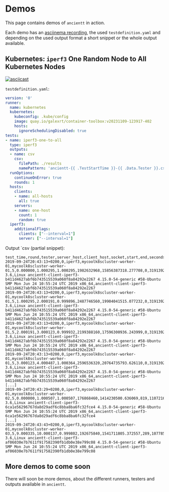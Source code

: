 # Demos

This page contains demos of `ancientt` in action.

Each demo has an [asciinema recording](https://asciinema.org/), the used `testdefinition.yaml` and depending on the used output format a short snippet or the whole output available.

## Kubernetes: `iperf3` One Random Node to All Kubernetes Nodes

[![asciicast](https://asciinema.org/a/kCpLvkjVRAMcyYraBz2ZIp5h6.svg)](https://asciinema.org/a/kCpLvkjVRAMcyYraBz2ZIp5h6)

`testdefinition.yaml`:
```yaml
version: '0'
runner:
  name: kubernetes
  kubernetes:
    kubeconfig: .kube/config
    image: quay.io/galexrt/container-toolbox:v20231109-123917-402
    hosts:
      ignoreSchedulingDisabled: true
tests:
- name: iperf3-one-to-all
  type: iperf3
  outputs:
  - name: csv
    csv:
      filePath: ./results
      namePattern: 'ancientt-{{ .TestStartTime }}-{{ .Data.Tester }}.csv'
  runOptions:
    continueOnError: true
    rounds: 1
  hosts:
    clients:
    - name: all-hosts
      all: true
    servers:
    - name: one-host
      count: 1
      random: true
  iperf3:
    additionalFlags:
      clients: ["--interval=1"]
      server: ["--interval=1"]
```

Output `csv (partial snippet):
```csv
test_time,round,tester,server_host,client_host,socket,start,end,seconds,bytes,bits_per_second,retransmits,snd_cwnd,rtt,rttvar,pmtu,omitted,iperf3_version,system_info,additional_info
2019-09-24T20:43:13+0200,0,iperf3,mycoolk8scluster-worker-01,mycoolk8scluster-worker-01,5,0.000000,1.000295,1.000295,1982632968,15856387318.277708,0,3191392,308,384,1500,false,iperf 3.6,Linux ancientt-client-iperf3-b411d4627abf6b743515539a060f8a84292e2267 4.15.0-54-generic #58-Ubuntu SMP Mon Jun 24 10:55:24 UTC 2019 x86_64,ancientt-client-iperf3-b411d4627abf6b743515539a060f8a84292e2267
2019-09-24T20:43:13+0200,0,iperf3,mycoolk8scluster-worker-01,mycoolk8scluster-worker-01,5,1.000295,2.000191,0.999896,2487746560,19904041515.077232,0,3191392,246,310,1500,false,iperf 3.6,Linux ancientt-client-iperf3-b411d4627abf6b743515539a060f8a84292e2267 4.15.0-54-generic #58-Ubuntu SMP Mon Jun 24 10:55:24 UTC 2019 x86_64,ancientt-client-iperf3-b411d4627abf6b743515539a060f8a84292e2267
2019-09-24T20:43:13+0200,0,iperf3,mycoolk8scluster-worker-01,mycoolk8scluster-worker-01,5,2.000191,3.000123,0.999932,2199388160,17596300936.243999,0,3191392,761,622,1500,false,iperf 3.6,Linux ancientt-client-iperf3-b411d4627abf6b743515539a060f8a84292e2267 4.15.0-54-generic #58-Ubuntu SMP Mon Jun 24 10:55:24 UTC 2019 x86_64,ancientt-client-iperf3-b411d4627abf6b743515539a060f8a84292e2267
2019-09-24T20:43:13+0200,0,iperf3,mycoolk8scluster-worker-01,mycoolk8scluster-worker-01,5,3.000123,4.000487,1.000364,2596536320,20764735793.626110,0,3191392,262,322,1500,false,iperf 3.6,Linux ancientt-client-iperf3-b411d4627abf6b743515539a060f8a84292e2267 4.15.0-54-generic #58-Ubuntu SMP Mon Jun 24 10:55:24 UTC 2019 x86_64,ancientt-client-iperf3-b411d4627abf6b743515539a060f8a84292e2267
[...]
2019-09-24T20:43:29+0200,0,iperf3,mycoolk8scluster-worker-01,mycoolk8scluster-worker-02,5,0.000000,1.000507,1.000507,176868460,1414230500.636069,819,1107216,5421,1645,1450,false,iperf 3.6,Linux ancientt-client-iperf3-6ca1e56296767da8d29adf6c8bba8ba6fc32fce4 4.15.0-54-generic #58-Ubuntu SMP Mon Jun 24 10:55:24 UTC 2019 x86_64,ancientt-client-iperf3-6ca1e56296767da8d29adf6c8bba8ba6fc32fce4
[...]
2019-09-24T20:43:43+0200,0,iperf3,mycoolk8scluster-worker-01,mycoolk8scluster-worker-03,5,9.000335,10.000137,0.999802,192675840,1541711805.372557,289,1077858,3027,325,1450,false,iperf 3.6,Linux ancientt-client-iperf3-af06030e7b7611f917582390fb1db0e38e799c08 4.15.0-54-generic #58-Ubuntu SMP Mon Jun 24 10:55:24 UTC 2019 x86_64,ancientt-client-iperf3-af06030e7b7611f917582390fb1db0e38e799c08
```

## More demos to come soon

There will soon be more demos, about the different runners, testers and outputs available in `ancientt`.